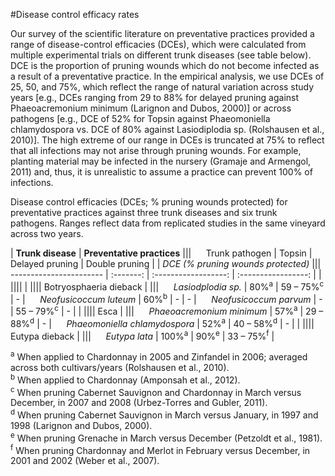 #Disease control efficacy rates

Our survey of the scientific literature on preventative practices provided a range of disease-control efficacies (DCEs), which were calculated from multiple experimental trials on different trunk diseases (see table below).  DCE is the proportion of pruning wounds which do not become infected as a result of a preventative practice.  In the empirical analysis, we use DCEs of 25, 50, and 75%, which reflect the range of natural variation across study years [e.g., DCEs ranging from 29 to 88% for delayed pruning against Phaeoacremonium minimum (Larignon and Dubos, 2000)] or across pathogens [e.g., DCE of 52% for Topsin against Phaeomoniella chlamydospora vs. DCE of 80% against Lasiodiplodia sp. (Rolshausen et al., 2010)].  The high extreme of our range in DCEs is truncated at 75% to reflect that all infections may not arise through pruning wounds. For example, planting material may be infected in the nursery (Gramaje and Armengol, 2011) and, thus, it is unrealistic to assume a practice can prevent 100% of infections.

Disease control efficacies (DCEs; % pruning wounds protected) for preventative practices against three trunk diseases and six trunk pathogens.  Ranges reflect data from replicated studies in the same vineyard across two years.

| **Trunk disease**                                         |                    **Preventative practices**                            |||
&nbsp;&nbsp;&nbsp;&nbsp;&nbsp;Trunk pathogen                |   Topsin         |   Delayed pruning          |   Double pruning           |
                                                            |                    *DCE (% pruning wounds protected)*                    |||
 -----------------------                                    | :-------:        | :------------------:       | :-----------------:        |
|                                                                                                                                     ||||
|                                                                                                                                     ||||
Botryosphaeria dieback                                      |                                                                          |||
&nbsp;&nbsp;&nbsp;&nbsp;&nbsp;*Lasiodplodia sp.*            | 80%<sup>a</sup>  | 59 &#8211; 75%<sup>c</sup> | \-                         |
&nbsp;&nbsp;&nbsp;&nbsp;&nbsp;*Neofusicoccum luteum*        | 60%<sup>b</sup>  | \-                         | \-                         |
&nbsp;&nbsp;&nbsp;&nbsp;&nbsp;*Neofusicoccum parvum*        | \-               | 55 &#8211; 79%<sup>c</sup> | \-                         |
|                                                                                                                                     ||||
Esca                                                        |                                                                          |||
&nbsp;&nbsp;&nbsp;&nbsp;&nbsp;*Phaeoacremonium minimum*     | 57%<sup>a</sup>  | 29 &#8211; 88%<sup>d</sup> | \-                         |
&nbsp;&nbsp;&nbsp;&nbsp;&nbsp;*Phaeomoniella chlamydospora* | 52%<sup>a</sup>  | 40 &#8211; 58%<sup>d</sup> | \-                         |
|                                                                                                                                     ||||
Eutypa dieback                                              |                                                                          |||
&nbsp;&nbsp;&nbsp;&nbsp;&nbsp;*Eutypa lata*                 | 100%<sup>a</sup> | 90%<sup>e</sup>            | 33 &#8211; 75%<sup>f</sup> |

<sup>a</sup> When applied to Chardonnay in 2005 and Zinfandel in 2006; averaged across both cultivars/years (Rolshausen et al., 2010).  
<sup>b</sup> When applied to Chardonnay (Amponsah et al., 2012).  
<sup>c</sup> When pruning Cabernet Sauvignon and Chardonnay in March versus December, in 2007 and 2008 (Urbez-Torres and Gubler, 2011).  
<sup>d</sup> When pruning Cabernet Sauvignon in March versus January, in 1997 and 1998 (Larignon and Dubos, 2000).  
<sup>e</sup> When pruning Grenache in March versus December (Petzoldt et al., 1981).  
<sup>f</sup> When pruning Chardonnay and Merlot in February versus December, in 2001 and 2002 (Weber et al., 2007).
